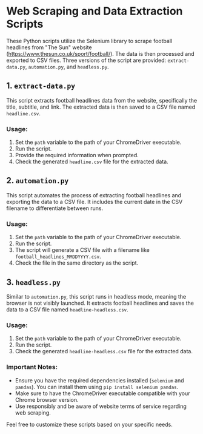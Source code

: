 # Web Scraping and Data Extraction Scripts

These Python scripts utilize the Selenium library to scrape football headlines from "The Sun" website (https://www.thesun.co.uk/sport/football/). The data is then processed and exported to CSV files. Three versions of the script are provided: `extract-data.py`, `automation.py`, and `headless.py`.

## 1. `extract-data.py`

This script extracts football headlines data from the website, specifically the title, subtitle, and link. The extracted data is then saved to a CSV file named `headline.csv`.

### Usage:
1. Set the `path` variable to the path of your ChromeDriver executable.
2. Run the script.
3. Provide the required information when prompted.
4. Check the generated `headline.csv` file for the extracted data.

## 2. `automation.py`

This script automates the process of extracting football headlines and exporting the data to a CSV file. It includes the current date in the CSV filename to differentiate between runs.

### Usage:
1. Set the `path` variable to the path of your ChromeDriver executable.
2. Run the script.
3. The script will generate a CSV file with a filename like `football_headlines_MMDDYYYY.csv`.
4. Check the file in the same directory as the script.

## 3. `headless.py`

Similar to `automation.py`, this script runs in headless mode, meaning the browser is not visibly launched. It extracts football headlines and saves the data to a CSV file named `headline-headless.csv`.

### Usage:
1. Set the `path` variable to the path of your ChromeDriver executable.
2. Run the script.
3. Check the generated `headline-headless.csv` file for the extracted data.

### Important Notes:
- Ensure you have the required dependencies installed (`selenium` and `pandas`). You can install them using `pip install selenium pandas`.
- Make sure to have the ChromeDriver executable compatible with your Chrome browser version.
- Use responsibly and be aware of website terms of service regarding web scraping.

Feel free to customize these scripts based on your specific needs.
